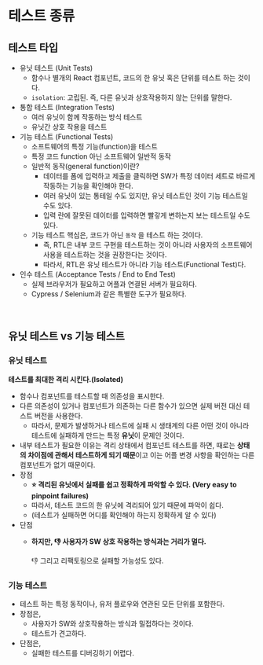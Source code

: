# 테스트 종류

## 테스트 타입

- 유닛 테스트 (Unit Tests)
  - 함수나 별개의 React 컴포넌트, 코드의 한 유닛 혹은 단위를 테스트 하는 것이다.
  - `isolation`: 고립된. 즉, 다른 유닛과 상호작용하지 않는 단위를 말한다.
- 통합 테스트 (Integration Tests)
  - 여러 유닛이 함께 작동하는 방식 테스트
  - 유닛간 상호 작용을 테스트
- 기능 테스트 (Functional Tests)
  - 소프트웨어의 특정 기능(function)을 테스트
  - 특정 코드 function 아닌 소프트웨어 일반적 동작
  - 일반적 동작(general function)이란?
    - 데이터를 폼에 입력하고 제출을 클릭하면 SW가 특정 데이터 세트로 바르게 작동하는 기능을 확인해야 한다.
    - 여러 유닛이 있는 통테일 수도 있지만, 유닛 테스트인 것이 기능 테스트일 수도 있다.
    - 입력 란에 잘못된 데이터를 입력하면 빨갛게 변하는지 보는 테스트일 수도 있다.
  - 기능 테스트 핵심은, 코드가 아닌 `동작` 을 테스트 하는 것이다.
    - 즉, RTL은 내부 코드 구현을 테스트하는 것이 아니라 사용자의 소프트웨어 사용을 테스트하는 것을 권장한다는 것이다.
    - 따라서, RTL은 유닛 테스트가 아니라 기능 테스트(Functional Test)다.
- 인수 테스트 (Acceptance Tests / End to End Test)
  - 실제 브라우저가 필요하고 어플과 연결된 서버가 필요하다.
  - Cypress / Selenium과 같은 특별한 도구가 필요하다.

<br/>

## 유닛 테스트 vs 기능 테스트

### 유닛 테스트

**테스트를 최대한 격리 시킨다.(Isolated)**

- 함수나 컴포넌트를 테스트할 때 의존성을 표시한다.
- 다른 의존성이 있거나 컴포넌트가 의존하는 다른 함수가 있으면 실제 버전 대신 테스트 버전을 사용한다.
  - 따라서, 문제가 발생하거나 테스트에 실패 시 생태계의 다른 어떤 것이 아니라 테스트에 실패하게 만드는 특정 **유닛**이 문제인 것이다.
- 내부 테스트가 필요한 이유는 격리 상태에서 컴포넌트 테스트를 하면, 때로는 **상태의 차이점에 관해서 테스트하게 되기 때문**이고 이는 어플 변경 사항을 확인하는 다른 컴포넌트가 없기 때문이다.
- 장점
  - **⭐️ 격리된 유닛에서 실패를 쉽고 정확하게 파악할 수 있다. (Very easy to pinpoint failures)**
  - 따라서, 테스트 코드의 한 유닛에 격리되어 있기 때문에 파악이 쉽다.
  - (테스트가 실패하면 어디를 확인해야 하는지 정확하게 알 수 있다)
- 단점
  - **하지만, 👎 사용자가 SW 상호 작용하는 방식과는 거리가 멀다.**

    👎 그리고 리팩토링으로 실패할 가능성도 있다.

### 기능 테스트

- 테스트 하는 특정 동작이나, 유저 플로우와 연관된 모든 단위를 포함한다.
- 장점은,
  - 사용자가 SW와 상호작용하는 방식과 밀접하다는 것이다.
  - 테스트가 견고하다.
- 단점은,
  - 실패한 테스트를 디버깅하기 어렵다.

